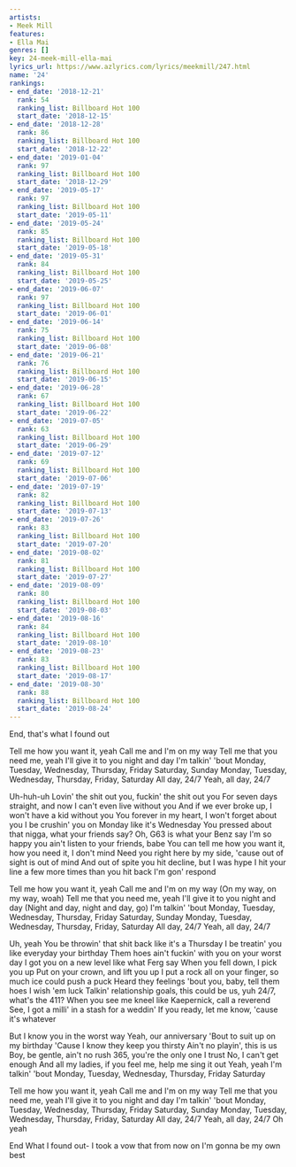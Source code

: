 ```yaml
---
artists:
- Meek Mill
features:
- Ella Mai
genres: []
key: 24-meek-mill-ella-mai
lyrics_url: https://www.azlyrics.com/lyrics/meekmill/247.html
name: '24'
rankings:
- end_date: '2018-12-21'
  rank: 54
  ranking_list: Billboard Hot 100
  start_date: '2018-12-15'
- end_date: '2018-12-28'
  rank: 86
  ranking_list: Billboard Hot 100
  start_date: '2018-12-22'
- end_date: '2019-01-04'
  rank: 97
  ranking_list: Billboard Hot 100
  start_date: '2018-12-29'
- end_date: '2019-05-17'
  rank: 97
  ranking_list: Billboard Hot 100
  start_date: '2019-05-11'
- end_date: '2019-05-24'
  rank: 85
  ranking_list: Billboard Hot 100
  start_date: '2019-05-18'
- end_date: '2019-05-31'
  rank: 84
  ranking_list: Billboard Hot 100
  start_date: '2019-05-25'
- end_date: '2019-06-07'
  rank: 97
  ranking_list: Billboard Hot 100
  start_date: '2019-06-01'
- end_date: '2019-06-14'
  rank: 75
  ranking_list: Billboard Hot 100
  start_date: '2019-06-08'
- end_date: '2019-06-21'
  rank: 76
  ranking_list: Billboard Hot 100
  start_date: '2019-06-15'
- end_date: '2019-06-28'
  rank: 67
  ranking_list: Billboard Hot 100
  start_date: '2019-06-22'
- end_date: '2019-07-05'
  rank: 63
  ranking_list: Billboard Hot 100
  start_date: '2019-06-29'
- end_date: '2019-07-12'
  rank: 69
  ranking_list: Billboard Hot 100
  start_date: '2019-07-06'
- end_date: '2019-07-19'
  rank: 82
  ranking_list: Billboard Hot 100
  start_date: '2019-07-13'
- end_date: '2019-07-26'
  rank: 83
  ranking_list: Billboard Hot 100
  start_date: '2019-07-20'
- end_date: '2019-08-02'
  rank: 81
  ranking_list: Billboard Hot 100
  start_date: '2019-07-27'
- end_date: '2019-08-09'
  rank: 80
  ranking_list: Billboard Hot 100
  start_date: '2019-08-03'
- end_date: '2019-08-16'
  rank: 84
  ranking_list: Billboard Hot 100
  start_date: '2019-08-10'
- end_date: '2019-08-23'
  rank: 83
  ranking_list: Billboard Hot 100
  start_date: '2019-08-17'
- end_date: '2019-08-30'
  rank: 88
  ranking_list: Billboard Hot 100
  start_date: '2019-08-24'
---
```



End, that's what I found out


Tell me how you want it, yeah
Call me and I'm on my way
Tell me that you need me, yeah
I'll give it to you night and day
I'm talkin' 'bout Monday, Tuesday, Wednesday, Thursday, Friday Saturday, Sunday
Monday, Tuesday, Wednesday, Thursday, Friday, Saturday
All day, 24/7
Yeah, all day, 24/7


Uh-huh-uh
Lovin' the shit out you, fuckin' the shit out you
For seven days straight, and now I can't even live without you
And if we ever broke up, I won't have a kid without you
You forever in my heart, I won't forget about you
I be crushin' you on Monday like it's Wednesday
You pressed about that nigga, what your friends say?
Oh, G63 is what your Benz say
I'm so happy you ain't listen to your friends, babe
You can tell me how you want it, how you need it, I don't mind
Need you right here by my side, 'cause out of sight is out of mind
And out of spite you hit decline, but I was hype
I hit your line a few more times than you hit back I'm gon' respond


Tell me how you want it, yeah
Call me and I'm on my way (On my way, on my way, woah)
Tell me that you need me, yeah
I'll give it to you night and day (Night and day, night and day, go)
I'm talkin' 'bout Monday, Tuesday, Wednesday, Thursday, Friday Saturday, Sunday
Monday, Tuesday, Wednesday, Thursday, Friday, Saturday
All day, 24/7
Yeah, all day, 24/7


Uh, yeah
You be throwin' that shit back like it's a Thursday
I be treatin' you like everyday your birthday
Them hoes ain't fuckin' with you on your worst day
I got you on a new level like what Ferg say
When you fell down, I pick you up
Put on your crown, and lift you up
I put a rock all on your finger, so much ice could push a puck
Heard they feelings 'bout you, baby, tell them hoes I wish 'em luck
Talkin' relationship goals, this could be us, yuh
24/7, what's the 411?
When you see me kneel like Kaepernick, call a reverend
See, I got a milli' in a stash for a weddin'
If you ready, let me know, 'cause it's whatever


But I know you in the worst way
Yeah, our anniversary
'Bout to suit up on my birthday
'Cause I know they keep you thirsty
Ain't no playin', this is us
Boy, be gentle, ain't no rush
365, you're the only one I trust
No, I can't get enough
And all my ladies, if you feel me, help me sing it out
Yeah, yeah
I'm talkin' 'bout Monday, Tuesday, Wednesday, Thursday, Friday Saturday

Tell me how you want it, yeah
Call me and I'm on my way
Tell me that you need me, yeah
I'll give it to you night and day
I'm talkin' 'bout Monday, Tuesday, Wednesday, Thursday, Friday Saturday, Sunday
Monday, Tuesday, Wednesday, Thursday, Friday, Saturday
All day, 24/7
Yeah, all day, 24/7
Oh yeah


End
What I found out-
I took a vow that from now on
I'm gonna be my own best



